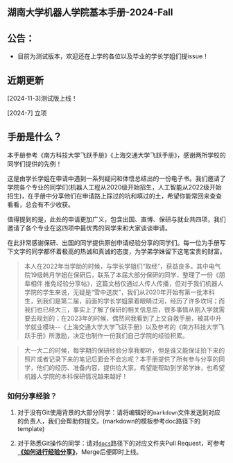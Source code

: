 ## 湖南大学机器人学院基本手册-2024-Fall

## 公告：

  - 目前为测试版本，欢迎还在上学的各位以及毕业的学长学姐们提issue！

## 近期更新

[2024-11-3]测试版上线！

[2024-7] 立项

## 手册是什么？

本手册参考《南方科技大学飞跃手册》《上海交通大学飞跃手册》，感谢两所学校的同学们提供的先例！

这是由学长学姐在申请中遇到一系列疑问和体悟总结出的一份电子书。我们邀请了学院各个专业的同学们(机器人工程从2020级开始招生，人工智能从2022级开始招生)，在手册中分享他们在申请路上踩过的坑和填过的土，希望你能常回来查查看看，总会有不少收获。

值得提到的是，此处的申请更加广义，包含出国、直博、保研与就业共四项，我们邀请了各个专业在这四项中最优秀的同学来和大家谈谈申请。

在此非常感谢保研、出国的同学提供原创申请经验分享的同学们。每一位为手册写下文字的同学都怀着极高的热诚和真诚的态度，为学弟学妹留下这笔宝贵的财富。


>本人在2022年当学助的时候，与学长学姐们“取经”，获益良多。其中电气院19级韩月学姐在保研后，联系了本届大部分保研的同学，整理了一份《朋辈相伴 推免经验分享帖》，这篇文档仅通过人传人传播，但对于我们机器人学院的学生来说，无疑是“雪中送炭”，我们从2020年开始有第一批本科生，到我们是第二届，前面的学长学姐蒙着眼睛过河，经历了许多坎坷；而我们也已经大三，事实上了解了保研的相关信息后，很多事情从刚入学就需要去规划的；在2023年的时候，偶然间我看到了上交自救手册，被其中升学就业模块--《上海交通大学大学飞跃手册》以及参考的《南方科技大学飞跃手册》所激励，决定也制作一份我们自己学院的经验积累。

>大一大二的时候，每学期的保研经验分享我都听，但是谁又能保证拍下来的照片或者记录下来的笔记后面会不会忘呢？本手册提供了所有参与分享的同学，他们的经历、准备内容，提供给大家。希望能帮助到学弟学妹，也希望机器人学院的本科保研情况越来越好！



### 如何分享经验？

1. 对于没有Git使用背景的大部分同学：请将编辑好的`markdown`文件发送到对应的负责人，我们会帮助你提交。(markdown的模板参考doc路径下的template)

2. 对于熟悉Git操作的同学：请对[`docs`](https://github.com/Roundly/HNU-Robotics-Application/tree/master/docs)路径下的对应文件夹Pull Request，可参考 **[《如何进行经验分享》](如何进行经验分享)**，Merge后便即时上线。
